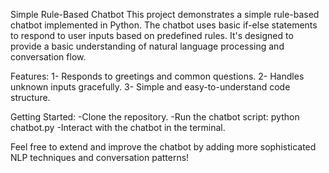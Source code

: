 Simple Rule-Based Chatbot
This project demonstrates a simple rule-based chatbot implemented in Python. The chatbot uses basic if-else statements to respond to user inputs based on predefined rules. It's designed to provide a basic understanding of natural language processing and conversation flow.

Features:
1- Responds to greetings and common questions.
2- Handles unknown inputs gracefully.
3- Simple and easy-to-understand code structure.

Getting Started:
-Clone the repository.
-Run the chatbot script: python chatbot.py
-Interact with the chatbot in the terminal.

Feel free to extend and improve the chatbot by adding more sophisticated NLP techniques and conversation patterns!

